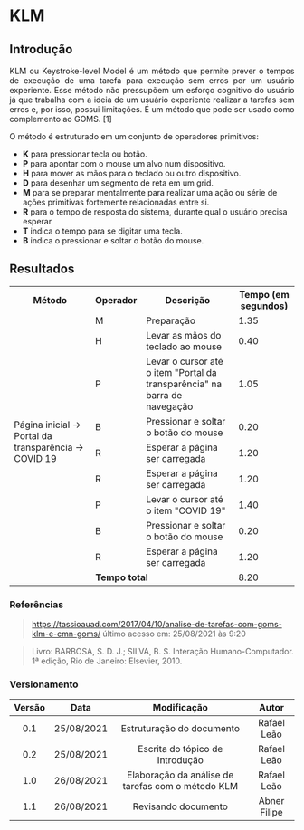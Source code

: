# KLM

## Introdução

<p align = "justify">
KLM ou Keystroke-level Model é um método que permite prever o tempos de execução de uma tarefa para execução sem erros por um usuário experiente. Esse método não pressupõem um esforço cognitivo do usuário já que trabalha com a ideia de um usuário experiente realizar a tarefas sem erros e, por isso, possui limitações. É um método que pode ser usado como complemento ao GOMS. [1]
</p>

<p align = "justify">
O método é estruturado em um conjunto de operadores primitivos:
</p>

<p align = "justify">
  <ul>
    <li><b>K</b> para pressionar tecla ou botão.</li>
    <li><b>P</b> para apontar com o mouse um alvo num dispositivo.</li>
    <li><b>H</b> para mover as mãos para o teclado ou outro dispositivo.</li>
    <li><b>D</b> para desenhar um segmento de reta em um grid.</li>
    <li><b>M</b> para se preparar mentalmente para realizar uma ação ou série de ações primitivas fortemente relacionadas entre si.</li>
    <li><b>R</b> para o tempo de resposta do sistema, durante qual o usuário precisa esperar</li>
    <li><b>T</b> indica o tempo para se digitar uma tecla.</li>
    <li><b>B</b> indica o pressionar e soltar o botão do mouse.</li>
  </ul>
</p>

## Resultados

<table style="width:100%">
  <tr>
    <th>Método</th>
    <th>Operador</th>
    <th>Descrição</th>
    <th>Tempo (em segundos)</th>
  </tr>
  <tr>
    <td rowspan=9 >Página inicial -> Portal da transparência -> COVID 19</td>
    <td>M</td>
    <td>Preparação</td>
    <td>1.35</td>
  </tr>
  <tr>
    <td>H</td>
    <td>Levar as mãos do teclado ao mouse</td>
    <td>0.40</td>
  </tr>
  <tr>
    <td>P</td>
    <td>Levar o cursor até o item "Portal da transparência" na barra de navegação</td>
    <td>1.05</td>
  </tr>
  <tr>
    <td>B</td>
    <td>Pressionar e soltar o botão do mouse</td>
    <td>0.20</td>
  </tr>
  <tr>
    <td>R</td>
    <td>Esperar a página ser carregada</td>
    <td>1.20</td>
  </tr>
  <tr>
    <td>R</td>
    <td>Esperar a página ser carregada</td>
    <td>1.20</td>
  </tr>
  <tr>
    <td>P</td>
    <td>Levar o cursor até o item "COVID 19"</td>
    <td>1.40</td>
  </tr>
  <tr>
    <td>B</td>
    <td>Pressionar e soltar o botão do mouse</td>
    <td>0.20</td>
  </tr>
  <tr>
    <td>R</td>
    <td>Esperar a página ser carregada</td>
    <td>1.20</td>
  </tr>
  <tr>
    <td style="text-align: center;" colspan=3><b>Tempo total</b></td>
    <td>8.20</td>
  </tr>
</table>

### Referências

 > https://tassioauad.com/2017/04/10/analise-de-tarefas-com-goms-klm-e-cmn-goms/ último acesso em: 25/08/2021 às 9:20

  > Livro: BARBOSA, S. D. J.; SILVA, B. S. Interação Humano-Computador. 1ª edição, Rio de Janeiro: Elsevier, 2010.

### Versionamento

|    Versão    | Data |                     Modificação                   |    Autor    |
| :----------: | :--: | :-----------------------------------------------: | :---------: |
| 0.1 |  25/08/2021   |             Estruturação do documento             | Rafael Leão |
| 0.2 |  25/08/2021   |          Escrita do tópico de Introdução          | Rafael Leão |
| 1.0 |  26/08/2021   | Elaboração da análise de tarefas com o método KLM | Rafael Leão |
| 1.1 |  26/08/2021   |               Revisando documento                 | Abner Filipe|
